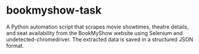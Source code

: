 # bookmyshow-task
A Python automation script that scrapes movie showtimes, theatre details, and seat availability from the BookMyShow website using Selenium and undetected-chromedriver. The extracted data is saved in a structured JSON format.
